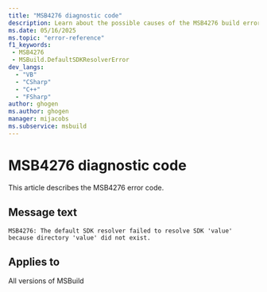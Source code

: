 ```yaml
---
title: "MSB4276 diagnostic code"
description: Learn about the possible causes of the MSB4276 build error, and get troubleshooting tips.
ms.date: 05/16/2025
ms.topic: "error-reference"
f1_keywords:
 - MSB4276
 - MSBuild.DefaultSDKResolverError
dev_langs:
  - "VB"
  - "CSharp"
  - "C++"
  - "FSharp"
author: ghogen
ms.author: ghogen
manager: mijacobs
ms.subservice: msbuild
---
```


# MSB4276 diagnostic code

<!-- :::ErrorDefinitionDescription::: -->
<!-- :::editable-content name="introDescription"::: -->
This article describes the MSB4276 error code.
<!-- :::editable-content-end::: -->

## Message text

<!-- :::editable-content name="messageText"::: -->
`MSB4276: The default SDK resolver failed to resolve SDK 'value' because directory 'value' did not exist.`
<!-- :::editable-content-end::: -->
<!-- MSB4276: The default SDK resolver failed to resolve SDK "{0}" because directory "{1}" did not exist. -->

<!-- :::editable-content name="postOutputDescription"::: -->
<!-- :::editable-content-end::: -->
<!-- :::ErrorDefinitionDescription-end::: -->

## Applies to

All versions of MSBuild
